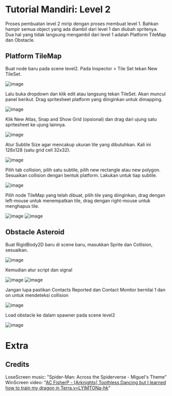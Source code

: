 # Tutorial Mandiri: Level 2
Proses pembuatan level 2 mirip dengan proses membuat level 1. Bahkan hampir semua object yang ada diambil dari level 1 dan diubah spritenya. Dua hal yang tidak langsung mengambil dari level 1 adalah Platform TileMap dan Obstacle.

## Platform TileMap
Buat node baru pada scene level2. Pada Inspector > Tile Set tekan New TileSet.

![image](https://github.com/AryaDK153/godot-tutorial-4/assets/112199564/9ee2299c-feef-4a70-aa44-0610dadba5ba)

Lalu buka dropdown dan klik edit atau langsung tekan TileSet. Akan muncul panel berikut. Drag spritesheet platform yang diinginkan untuk dimapping.

![image](https://github.com/AryaDK153/godot-tutorial-4/assets/112199564/72624b7d-a464-4287-bb2a-2823728c12f0)

Klik New Atlas, Snap and Show Grid (opsional) dan drag dari ujung satu spritesheet ke ujung lainnya. 

![image](https://github.com/AryaDK153/godot-tutorial-4/assets/112199564/de1834e5-fc38-45ac-83c8-b3bb9c997680)

Atur Subtile Size agar mencakup ukuran tile yang dibutuhkan. Kali ini 128x128 (satu grid cell 32x32).

![image](https://github.com/AryaDK153/godot-tutorial-4/assets/112199564/8bc81285-982a-4866-a965-3303e33130db)

Pilih tab collision, pilih satu subtile, pilih new rectangle atau new polygon. Sesuaikan collision dengan bentuk platform. Lakukan untuk tiap subtile.

![image](https://github.com/AryaDK153/godot-tutorial-4/assets/112199564/ee5276af-052f-4d14-b772-1df41ebca92d)

Pilih node TileMap yang telah dibuat, pilih tile yang diinginkan, drag dengan left-mouse untuk menempatkan tile, drag dengan right-mouse untuk menghapus tile.

 ![image](https://github.com/AryaDK153/godot-tutorial-4/assets/112199564/3bb0d852-9dd9-42ba-b07a-92c412b123ed)
![image](https://github.com/AryaDK153/godot-tutorial-4/assets/112199564/3ec5b89e-d03b-4a0f-a98e-21fb587c8460)

## Obstacle Asteroid
Buat RigidBody2D baru di scene baru, masukkan Sprite dan Collision, sesuaikan.

![image](https://github.com/AryaDK153/godot-tutorial-4/assets/112199564/630813c4-4c9b-4224-870b-8c79dff9e5b2)

Kemudian atur script dan signal

![image](https://github.com/AryaDK153/godot-tutorial-4/assets/112199564/d98c2bc2-5944-4899-ad52-fa505d4cec7f)
![image](https://github.com/AryaDK153/godot-tutorial-4/assets/112199564/1028ed72-c2ba-491a-8ca1-49683654a180)

Jangan lupa pastikan Contacts Reported dan Contact Monitor bernilai 1 dan on untuk mendeteksi collision

![image](https://github.com/AryaDK153/godot-tutorial-4/assets/112199564/b77d9465-52f2-4fb8-a11e-990af2b2a163)

Load obstacle ke dalam spawner pada scene level2

![image](https://github.com/AryaDK153/godot-tutorial-4/assets/112199564/5fbb964b-f004-47e4-b1b8-e6cdd39bc5e1)

# Extra
## Credits
LoseScreen music: "Spider-Man: Across the Spiderverse - Miguel's Theme"
WinScreen video: "[AC FisherP - \[Arknights\] Toothless Dancing but I learned how to train my dragon in Terra.v=LYlMTONa-hk](https://www.youtube.com/watch?v=LYlMTONa-hk)"
